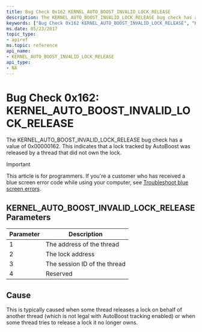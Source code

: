 ```yaml
---
title: Bug Check 0x162 KERNEL_AUTO_BOOST_INVALID_LOCK_RELEASE
description: The KERNEL_AUTO_BOOST_INVALID_LOCK_RELEASE bug check has a value of 0x00000162. This indicates that a lock tracked by AutoBoost was released by a thread that did not own the lock.
keywords: ["Bug Check 0x162 KERNEL_AUTO_BOOST_INVALID_LOCK_RELEASE", "KERNEL_AUTO_BOOST_INVALID_LOCK_RELEASE"]
ms.date: 05/23/2017
topic_type:
- apiref
ms.topic: reference
api_name:
- KERNEL_AUTO_BOOST_INVALID_LOCK_RELEASE
api_type:
- NA
---
```


# Bug Check 0x162: KERNEL\_AUTO\_BOOST\_INVALID\_LOCK\_RELEASE


The KERNEL\_AUTO\_BOOST\_INVALID\_LOCK\_RELEASE bug check has a value of 0x00000162. This indicates that a lock tracked by AutoBoost was released by a thread that did not own the lock.

> [!IMPORTANT]
> This article is for programmers. If you're a customer who has received a blue screen error code while using your computer, see [Troubleshoot blue screen errors](https://www.windows.com/stopcode).


## KERNEL\_AUTO\_BOOST\_INVALID\_LOCK\_RELEASE Parameters


| Parameter | Description                  |
|-----------|------------------------------|
| 1         | The address of the thread    |
| 2         | The lock address             |
| 3         | The session ID of the thread |
| 4         | Reserved                     |

 

## Cause

This is typically caused when some thread releases a lock on behalf of another thread (which is not legal with AutoBoost tracking enabled) or when some thread tries to release a lock it no longer owns.

 

 




